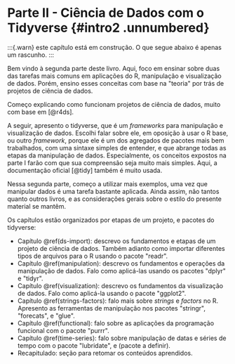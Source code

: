 # Parte II - Ciência de Dados com o Tidyverse {#intro2 .unnumbered}

:::{.warn}
este capítulo está em construção. O que segue abaixo é apenas um rascunho.
:::

Bem vindo à segunda parte deste livro. Aqui, foco em ensinar sobre duas das tarefas mais comuns em aplicações do R, manipulação e visualização de dados. Porém, ensino esses conceitas com base na "teoria" por trás de projetos de ciência de dados.

Começo explicando como funcionam projetos de ciência de dados, muito com base em [@r4ds].

A seguir, apresento o tidyverse, que é um _frameworks_ para manipulação e visualização de dados. Escolhi falar sobre ele, em oposição à usar o R base, ou outro _framework_, porque ele é um dos agregados de pacotes mais bem trabalhados, com uma sintaxe simples de entender, e que abrange todas as etapas da manipulação de dados. Especialmente, os conceitos expostos na parte I farão com que sua compreensão seja muito mais simples. Aqui, a documentação oficial [@tidy] também é muito usada.

Nessa segunda parte, começo a utilizar mais exemplos, uma vez que manipular dados é uma tarefa bastante aplicada. Ainda assim, não tantos quanto outros livros, e as considerações gerais sobre o estilo do presente material se mantêm.

Os capítulos estão organizados por etapas de um projeto, e pacotes do tidyverse:

- Capítulo \@ref(ds-import): descrevo os fundamentos e etapas de um projeto de ciência de dados. Também adianto como importar diferentes tipos de arquivos para o R usando o pacote "readr".
- Capítulo \@ref(manipulation): descrevo os fundamentos e operações da manipulação de dados. Falo como aplicá-las usando os pacotes "dplyr" e "tidyr".
- Capítulo \@ref(visualization): descrevo os fundamentos da visualização de dados. Falo como aplicá-la usando o pacote "ggplot2".
- Capítulo \@ref(strings-factors): falo mais sobre _strings_ e _factors_ no R. Apresento as ferramentas de manipulação nos pacotes "stringr", "forecats", e "glue".
- Capítulo \@ref(functional): falo sobre as aplicações da programação funcional com o pacote "purrr".
- Capítulo \@ref(time-series): falo sobre manipulação de datas e séries de tempo com o pacote "lubridate", e (pacote a definir).
- Recapitulado: seção para retomar os conteúdos aprendidos.
